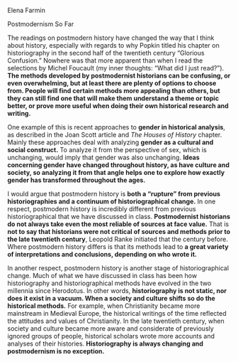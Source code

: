 Elena Farmin

Postmodernism So Far

The readings on postmodern history have changed the way that I think about history, especially with regards to why Popkin titled his chapter on historiography in the second half of the twentieth century “Glorious Confusion.” Nowhere was that more apparent than when I read the selections by Michel Foucault (my inner thoughts: “What did I just read?”). **The methods developed by postmodernist historians can be confusing, or even overwhelming, but at least there are plenty of options to choose from. People will find certain methods more appealing than others, but they can still find one that will make them understand a theme or topic better, or prove more useful when doing their own historical research and writing.** 

One example of this is recent approaches to **gender in historical analysis**, as described in the Joan Scott article and *The Houses of History* chapter. Mainly these approaches deal with analyzing **gender as a cultural and social construct.** To analyze it from the perspective of sex, which is unchanging, would imply that gender was also unchanging. **Ideas concerning gender have changed throughout history, as have culture and society, so analyzing it from that angle helps one to explore how exactly gender has transformed throughout the ages.** 

I would argue that postmodern history is **both a “rupture” from previous historiographies and a continuum of historiographical change.** In one respect, postmodern history is incredibly different from previous historiographical that we have discussed in class. **Postmodernist historians do not always take even the most reliable of sources at face value.** That is **not to say that historians were not critical of sources and methods prior to the late twentieth century**, Leopold Ranke initiated that the century before. Where postmodern history differs is that its methods lead to **a great variety of interpretations and conclusions, depending on who wrote it.**

In another respect, postmodern history is another stage of historiographical change. Much of what we have discussed in class has been how historiography and historiographical methods have evolved in the two millennia since Herodotus. In other words, **historiography is not static, nor does it exist in a vacuum. When a society and culture shifts so do the historical methods.** For example, when Christianity became more mainstream in Medieval Europe, the historical writings of the time reflected the attitudes and values of Christianity. In the late twentieth century, when society and culture became more aware and considerate of previously ignored groups of people, historical scholars wrote more accounts and analyses of their histories. **Historiography is always changing and postmodernism is no exception.** 

